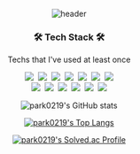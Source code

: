 <div align="center" style="text-align:center">
	
  ![header](https://capsule-render.vercel.app/api?type=soft&color=auto&height=150&section=header&text=ParkSungHwan&fontSize=70&animation=twinkling)    
	
</div>

<h3 align="center">🛠 Tech Stack 🛠</h3>

<p align="center"> Techs that I've used at least once </p>

<p align="center">
  <img src="https://img.shields.io/badge/Java-%23ED8B00?style=flat-square&logo=Java&logoColor=white"/>&nbsp 
  <img src="https://img.shields.io/badge/C-A8B9CC?style=flat-square&logo=C&logoColor=white"/>&nbsp 
  <img src="https://img.shields.io/badge/C++-00599C?style=flat-square&logo=C%2B%2B&logoColor=white"/>&nbsp 
  <img src="https://img.shields.io/badge/C%23-000000?style=flat&logo=Csharp&logoColor=White"/>&nbsp 
  <img src="https://img.shields.io/badge/Python-3766AB?style=flat-square&logo=Python&logoColor=white"/>&nbsp 
  <img src="https://img.shields.io/badge/Javascript-ffb13b?style=flat-square&logo=javascript&logoColor=white"/>&nbsp 
  <img src="https://img.shields.io/badge/jquery-0769AD?style=flat-square&logo=jquery&logoColor=white">
  <br>
  <img src="https://img.shields.io/badge/Spring-6DB33F?style=flat-square&logo=Spring&logoColor=white">&nbsp
  <img src="https://img.shields.io/badge/SpringBoot-6DB33F?style=flat-square&logo=Spring&logoColor=white"/>&nbsp 
  <img src="https://img.shields.io/badge/Mysql-E6B91E?style=flat-square&logo=MySql&logoColor=white"/>&nbsp 
  <img src="https://img.shields.io/badge/mariaDB-003545?flat-square&logo=mariaDB&logoColor=white">&nbsp
  <img src="https://img.shields.io/badge/oracle-F80000?style=flat-square&logo=oracle&logoColor=white">&nbsp
  <img src="https://img.shields.io/badge/Microsoft%20SQL%20Sever-CC2927?style=flat-square&logo=microsoft%20sql%20server&logoColor=white">
</p>

<div align="center" style="text-align:center">
  
  ![park0219's GitHub stats](https://github-readme-stats.vercel.app/api?username=park0219&show_icons=true&theme=dracula)
	
  [![park0219's Top Langs](https://github-readme-stats.vercel.app/api/top-langs/?username=park0219&hide=html)](https://github.com/park0219/github-readme-stats)  
  
  [![park0219's Solved.ac Profile](http://mazassumnida.wtf/api/v2/generate_badge?boj=park0219ok)](https://solved.ac/park0219ok)
</div>
